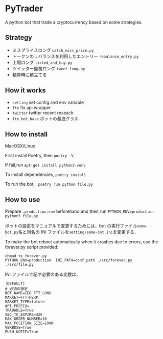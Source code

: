 # PyTrader

A python bot that trade a cryptocurrency based on some strategies.

## Strategy

- ミスプライスロング `catch_miss_price.py`
- トークンのリバランスを利用したエントリー `rebalance_entry.py`
- 上場ロング `listed_and_buy.py`
- ツイッター監視ロング `tweet_long.py`
- 精算時に積立てる

## How it works

- `setting` set config and env variable
- `ftx` ftx api wrapper
- `twitter` twitter recent reseach
- `ftx_bot_base` ボットの基底クラス

## How to install

MacOSX/Linux

First install Poetry, then
`poetry -V`

If fail,run
`apt-get install python3-venv`

To install dependencies,
`poetry install `

To run the bot,
` poetry run python file.py`

## How to use

Prepare `.production.env` beforehand,and then run
`PYTHON_ENV=production python3 file.py`

ボットの設定をマニュアルで変更するためには，bot の実行ファイル`some-bot.py`名と同名の INI ファイルを`setting/some-bot.ini`を変更する．

To make the bot reboot automatically when it crashes due to errors, use the forever.py script provided:

```
chmod +x forever.py
PYTHON_ENV=production  INI_PATH=conf_path ./src/forever.py ./src/file.py
```

INI ファイルで記す必要のある変数は，

```
[DEFAULT]
# 必須の設定
BOT_NAME=IEO_FTT_LONG
MARKET=FTT-PERP
MARKET_TYPE=future
API_PREFIX=
TRADABLE=True
SEC_TO_EXPIRE=420
MAX_ORDER_NUMBER=10
MAX_POSITION_SIZE=1000
VERBOSE=True
PUSH_NOTIF=True
```
